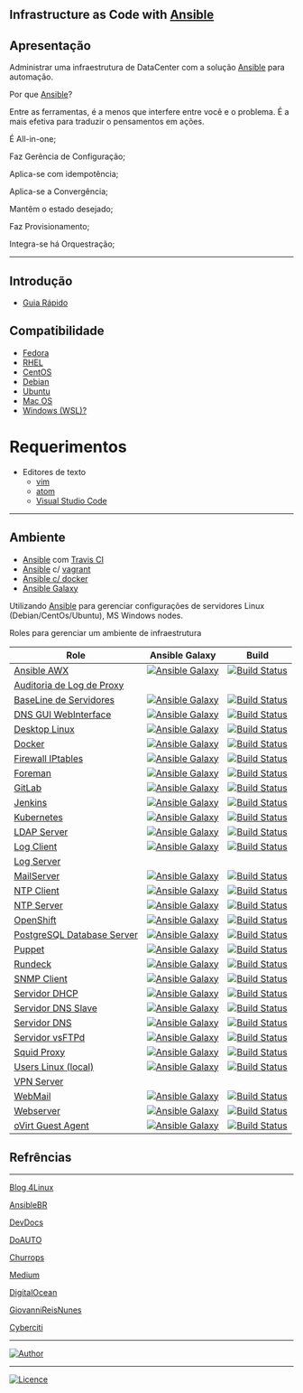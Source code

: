 ## Infrastructure as Code with [Ansible](https://www.ansible.com)

## Apresentação

Administrar uma infraestrutura de DataCenter com a solução [Ansible](https://www.ansible.com) para automação.

Por que [Ansible](https://www.ansible.com)?

Entre as ferramentas, é a menos que interfere entre você e o problema. É a mais efetiva para traduzir o pensamentos em ações.

É All-in-one;

Faz Gerência de Configuração;

Aplica-se com idempotência;

Aplica-se a Convergência;

Mantêm o estado desejado;

Faz Provisionamento;

Integra-se há Orquestração;

-----------    

## Introdução
- [Guia Rápido](https://git.io/fhhZ9)

## Compatibilidade

  - [Fedora](https://getfedora.org/pt_BR/workstation/)
  - [RHEL](https://access.redhat.com/documentation)
  - [CentOS](https://wiki.centos.org/HowTos)
  - [Debian]()
  - [Ubuntu]()
  - [Mac OS]()
  - [Windows (WSL)?]()

# Requerimentos
  - Editores de texto 
    - [vim](https://aurelio.net/vim/)
    - [atom]()
    - [Visual Studio Code]()
-----------

## Ambiente

  - [Ansible](https://www.ansible.com) com [Travis CI](https://travis-ci.org/)
  - [Ansible](https://www.ansible.com) c/ [vagrant](https://www.vagrantup.com/)
  - [Ansible c/ docker](https://github.com/wluisaraujo/iac-ansible-docker.git)
  - [Ansible Galaxy](https://galaxy.ansible.com/)

  Utilizando [Ansible](https://www.ansible.com) para gerenciar configurações de servidores Linux (Debian/CentOs/Ubuntu), MS Windows nodes.

Roles para gerenciar um ambiente de infraestrutura

Role | Ansible Galaxy | Build
--- | --- | ---
[Ansible AWX](https://git.io/fj2X6) | [![Ansible Galaxy](https://tinyurl.com/y3et5tru)](https://tinyurl.com/yxffzfmk) | [![Build Status](https://tinyurl.com/yy92eosr)](https://tinyurl.com/y5rrpawb)
[Auditoria de Log de Proxy](https://) |  | 
[BaseLine de Servidores](https://git.io/fjRVU) | [![Ansible Galaxy](https://tinyurl.com/y4q26nft)](https://tinyurl.com/y6axwndl) | [![Build Status](https://tinyurl.com/y4jne68v)](https://tinyurl.com/y3b7ncgy)
[DNS GUI WebInterface ](https://git.io/fj2XR) | [![Ansible Galaxy](https://img.shields.io/badge/Ansible%20Galaxy-Globo%20DNS-blue.svg)](https://galaxy.ansible.com/wluisaraujo/iac-ansible-globodns) | [![Build Status](https://travis-ci.org/wluisaraujo/iac-ansible-globodns.svg?branch=master)](https://travis-ci.org/wluisaraujo/iac-ansible-globodns)
[Desktop Linux](https://git.io/fjRaK) | [![Ansible Galaxy](https://tinyurl.com/y6tul2yg)](https://tinyurl.com/yxt8cuxq) | [![Build Status](https://tinyurl.com/y5b9tf4x)](https://tinyurl.com/y5nzs2xt)
[Docker](https://git.io/fjRwT) | [![Ansible Galaxy](https://img.shields.io/badge/Ansible%20Galaxy-Docker-blue.svg)](https://galaxy.ansible.com/wluisaraujo/iac-ansible-docker) | [![Build Status](https://travis-ci.org/wluisaraujo/iac-ansible-docker.svg?branch=master)](https://travis-ci.org/wluisaraujo/iac-ansible-docker)
[Firewall IPtables](https://git.io/fjRVT) | [![Ansible Galaxy](https://img.shields.io/badge/Ansible%20Galaxy-Firewall%20IPtables-blue.svg)](https://galaxy.ansible.com/wluisaraujo/iac-ansible-iptables) | [![Build Status](https://travis-ci.org/wluisaraujo/iac-ansible-iptables.svg?branch=master)](https://travis-ci.org/wluisaraujo/iac-ansible-iptables)
[Foreman](https://git.io/fjRVK) | [![Ansible Galaxy](https://img.shields.io/badge/Ansible%20Galaxy-The%20SForeman-blue.svg)](https://galaxy.ansible.com/wluisaraujo/iac-ansible-theforeman) | [![Build Status](https://travis-ci.org/wluisaraujo/iac-ansible-theforeman.svg?branch=master)](https://travis-ci.org/wluisaraujo/iac-ansible-theforeman)
[GitLab](https://git.io/fj2XK) | [![Ansible Galaxy](https://img.shields.io/badge/Ansible%20Galaxy-GitLab-blue.svg)](https://galaxy.ansible.com/wluisaraujo/iac-ansible-gitlab) | [![Build Status](https://travis-ci.org/wluisaraujo/iac-ansible-gitlab.svg?branch=master)](https://travis-ci.org/wluisaraujo/iac-ansible-gitlab)
[Jenkins](https://git.io/fj2XP) | [![Ansible Galaxy](https://img.shields.io/badge/Ansible%20Galaxy-Jenkins-blue.svg)](https://galaxy.ansible.com/wluisaraujo/iac-ansible-jenkins) | [![Build Status](https://travis-ci.org/wluisaraujo/iac-ansible-jenkins.svg?branch=master)](https://travis-ci.org/wluisaraujo/iac-ansible-jenkins)
[Kubernetes](https://git.io/fjre4) | [![Ansible Galaxy](https://img.shields.io/badge/Ansible%20Galaxy-Kubernetes-blue.svg)](https://galaxy.ansible.com/wluisaraujo/iac_ansible_k8s) | [![Build Status](https://travis-ci.org/wluisaraujo/iac-ansible-k8s.svg?branch=master)](https://travis-ci.org/wluisaraujo/iac-ansible-k8s)
[LDAP Server](https://git.io/fj2Xa) | [![Ansible Galaxy](https://img.shields.io/badge/Ansible%20Galaxy-OpenLdap-blue.svg)](https://galaxy.ansible.com/wluisaraujo/iac-ansible-openldap) | [![Build Status](https://travis-ci.org/wluisaraujo/iac-ansible-openldap.svg?branch=master)](https://travis-ci.org/wluisaraujo/iac-ansible-openldap)
[Log Client](https://git.io/fj2Xn) | [![Ansible Galaxy](https://img.shields.io/badge/Ansible%20Galaxy-Rsyslog-blue.svg)](https://galaxy.ansible.com/wluisaraujo/iac-ansible-rsyslog-client) | [![Build Status](https://travis-ci.org/wluisaraujo/iac-ansible-rsyslog-client.svg?branch=master)](https://travis-ci.org/wluisaraujo/iac-ansible-rsyslog-client)
[Log Server](http://dev/null) |  | 
[MailServer](https://git.io/fj2Xu) | [![Ansible Galaxy](https://img.shields.io/badge/Ansible%20Galaxy-MailServer-blue.svg)](https://galaxy.ansible.com/wluisaraujo/iac-ansible-postfix) | [![Build Status](https://travis-ci.org/wluisaraujo/iac-ansible-postfix.svg?branch=master)](https://travis-ci.org/wluisaraujo/iac-ansible-postfix)
[NTP Client](https://git.io/fj2XG)  | [![Ansible Galaxy](https://img.shields.io/badge/Ansible%20Galaxy-NTP%20Client-blue.svg)](https://galaxy.ansible.com/wluisaraujo/iac-ansible-ntp-client) | [![Build Status](https://travis-ci.org/wluisaraujo/iac-ansible-ntp-client.svg?branch=master)](https://travis-ci.org/wluisaraujo/iac-ansible-ntp-client)
[NTP Server](https://git.io/fj2XY)  | [![Ansible Galaxy](https://img.shields.io/badge/Ansible%20Galaxy-NTP%20Server-blue.svg)](https://galaxy.ansible.com/wluisaraujo/iac-ansible-ntp-server) | [![Build Status](https://travis-ci.org/wluisaraujo/iac-ansible-ntp-server.svg?branch=master)](https://travis-ci.org/wluisaraujo/iac-ansible-ntp-server)
[OpenShift](https://git.io/fj2PF) | [![Ansible Galaxy](https://img.shields.io/badge/Ansible%20Galaxy-OKD-blue.svg)](https://galaxy.ansible.com/wluisaraujo/iac_ansible_okd) | [![Build Status](https://travis-ci.org/wluisaraujo/iac-ansible-okd.svg?branch=master)](https://travis-ci.org/wluisaraujo/iac-ansible-okd)
[PostgreSQL Database Server](https://git.io/fj2Xg) | [![Ansible Galaxy](https://img.shields.io/badge/Ansible%20Galaxy-SGBD%20PostgreSQL-blue.svg)](https://galaxy.ansible.com/wluisaraujo/iac-ansible-sgdb-postgresql) | [![Build Status](https://travis-ci.org/wluisaraujo/iac-ansible-postgresql.svg?branch=master)](https://travis-ci.org/wluisaraujo/iac-ansible-postgresql)
[Puppet](https://git.io/fj2Xo) | [![Ansible Galaxy](https://img.shields.io/badge/Ansible%20Galaxy-Puppet-blue.svg)](https://galaxy.ansible.com/wluisaraujo/iac-ansible-puppet-ce) | [![Build Status](https://travis-ci.org/wluisaraujo/iac-ansible-puppet-ce.svg?branch=master)](https://travis-ci.org/wluisaraujo/iac-ansible-puppet-ce)
[Rundeck](https://git.io/fj2Xi) | [![Ansible Galaxy](https://img.shields.io/badge/Ansible%20Galaxy-Rundeck-blue.svg)](https://galaxy.ansible.com/wluisaraujo/iac-ansible-rundeck) | [![Build Status](https://travis-ci.org/wluisaraujo/iac-ansible-rundeck.svg?branch=master)](https://travis-ci.org/wluisaraujo/iac-ansible-rundeck)
[SNMP Client](https://git.io/fj2Xc) | [![Ansible Galaxy](https://img.shields.io/badge/Ansible%20Galaxy-Snmp%20Agent-blue.svg)](https://galaxy.ansible.com/wluisaraujo/iac-ansible-snmp-agent) | [![Build Status](https://travis-ci.org/wluisaraujo/iac-ansible-snmp-agent.svg?branch=master)](https://travis-ci.org/wluisaraujo/iac-ansible-snmp-agent)  
[Servidor DHCP](https://git.io/fjRVJ) | [![Ansible Galaxy](https://img.shields.io/badge/Ansible%20Galaxy-Servidor%20DHCP-blue.svg)](https://galaxy.ansible.com/wluisaraujo/iac-ansible-dhcp-server) | [![Build Status](https://travis-ci.org/wluisaraujo/iac-ansible-dhcp-server.svg?branch=master)](https://travis-ci.org/wluisaraujo/iac-ansible-dhcp-server)
[Servidor DNS Slave](https://git.io/fj2Xl) | [![Ansible Galaxy](https://img.shields.io/badge/Ansible%20Galaxy-DNS%20Slave-blue.svg)](https://galaxy.ansible.com/wluisaraujo/iac-ansible-named-slave) | [![Build Status](https://travis-ci.org/wluisaraujo/iac-ansible-named-slave.svg?branch=master)](https://travis-ci.org/wluisaraujo/iac-ansible-named-slave)
[Servidor DNS](https://git.io/fj2XC) | [![Ansible Galaxy](https://img.shields.io/badge/Ansible%20Galaxy-DNS%20Server-blue.svg)](https://galaxy.ansible.com/wluisaraujo/iac-ansible-named-server) | [![Build Status](https://travis-ci.org/wluisaraujo/iac-ansible-named-server.svg?branch=master)](https://travis-ci.org/wluisaraujo/iac-ansible-named-server)
[Servidor vsFTPd](https://git.io/fj2Xr) | [![Ansible Galaxy](https://img.shields.io/badge/Ansible%20Galaxy-vsFTP%20Server-blue.svg)](https://galaxy.ansible.com/wluisaraujo/iac-ansible-vsftpd) | [![Build Status](https://travis-ci.org/wluisaraujo/iac-ansible-vsftpd.svg?branch=master)](https://travis-ci.org/wluisaraujo/iac-ansible-vsftpd)
[Squid Proxy](https://git.io/fj2Xw) | [![Ansible Galaxy](https://img.shields.io/badge/Ansible%20Galaxy-Squid-blue.svg)](https://galaxy.ansible.com/wluisaraujo/iac-ansible-squid) | [![Build Status](https://travis-ci.org/wluisaraujo/iac-ansible-squid.svg?branch=master)](https://travis-ci.org/wluisaraujo/iac-ansible-squid)
[Users Linux (local)](https://git.io/fjRao) | [![Ansible Galaxy](https://img.shields.io/badge/Ansible%20Galaxy-Local%20Users-blue.svg)](https://git.io/fjRao) | [![Build Status](https://travis-ci.org/wluisaraujo/iac-ansible-local-users.svg?branch=master)](https://travis-ci.org/wluisaraujo/iac-ansible-local-users)
[VPN Server](http://)  | |
[WebMail](https://git.io/fj2Xz) | [![Ansible Galaxy](https://img.shields.io/badge/Ansible%20Galaxy-RoundCube%20WebMail-blue.svg)](https://galaxy.ansible.com/wluisaraujo/iac-ansible-roundcubemail) | [![Build Status](https://travis-ci.org/wluisaraujo/iac-ansible-roundcubemail.svg?branch=master)](https://travis-ci.org/wluisaraujo/iac-ansible-roundcubemail)
[Webserver](https://git.io/fj2X0) | [![Ansible Galaxy](https://img.shields.io/badge/Ansible%20Galaxy-WebServer-blue.svg)](https://galaxy.ansible.com/wluisaraujo/iac-ansible-webserver) | [![Build Status](https://travis-ci.org/wluisaraujo/iac-ansible-webserver.svg?branch=master)](https://travis-ci.org/wluisaraujo/iac-ansible-webserver)
[oVirt Guest Agent](https://git.io/fjRVr) | [![Ansible Galaxy](https://img.shields.io/badge/Ansible%20Galaxy-oVirt%20SGuestAgent-blue.svg)](https://git.io/fjRVr) | [![Build Status](https://travis-ci.org/wluisaraujo/iac-ansible-ovirt-guest-agent.svg?branch=master)](https://travis-ci.org/wluisaraujo/iac-ansible-ovirt-guest-agent)

## Refrências
-----------

[Blog 4Linux](http://blog.4linux.com.br/)

[AnsibleBR](http://ansible-br.org)

[DevDocs](http://devdocs.io/ansible/)

[DoAUTO](https://doauto.blog/?s=ansible)

[Churrops](https://churrops.io/category/devops/ansible)

[Medium](https://medium.com/@ricardson)

[DigitalOcean](https://www.digitalocean.com)

[GiovanniReisNunes](https://giovannireisnunes.wordpress.com)

[Cyberciti](https://www.cyberciti.biz/faq/how-to-set-and-use-sudo-password-for-ansible-vault/)

----------------
[![Author](https://img.shields.io/badge/Author-%40w.luis.araujo-blue.svg)](http://linkedin.com/in/wluisaraujo)

----------------
[![Licence](https://img.shields.io/badge/License-GPL%20v3-red.svg)](https://www.gnu.org/licenses/gpl-3.0.pt-br.html)
